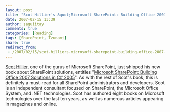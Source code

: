 ```yaml
---
layout: post
title: "Scot Hillier's &quot;Microsoft SharePoint: Building Office 2007 Solutions in C# 2005&quot;"
date: 2007-02-15 13:39
author: saguiitay
comments: true
categories: [Reading]
tags: [SharePoint, Tzunami]
share: true
redirect_from:
 - /2007/02/15/scot-hilliers-microsoft-sharepoint-building-office-2007-solutions-in-c-2005/
---
```

[Scot Hillier](http://www.shillier.com/), one of the gurus of Microsoft SharePoint, just shipped his new book about SharePoint solutions, entitles "[Microsoft SharePoint: Building Office 2007 Solutions in C\# 2005](http://www.amazon.com/gp/redirect.html?ie=UTF8&location=http://www.amazon.com/Microsoft-SharePoint-Building-Office-Solutions/dp/1590598091/sr%3D8-1/qid%3D1162944826%3Fie%3DUTF8%26s%3Dbooks&tag=biustudiesmat-20&linkCode=ur2&camp=1789&creative=9325)". As with the rest of Scot's book, this is definitely a must-read for all SharePoint administrators and developers. Scot is an independent consultant focused on SharePoint, the Microsoft Office System, and .NET technologies. Scot has authored eight books on Microsoft technologies over the last ten years, as well as numerous articles appearing in magazines and online.



